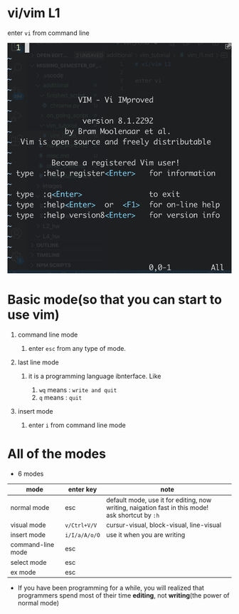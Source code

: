 # vi/vim L1

enter `vi` from command line

<img src='../images/vim_1.png'></img>

# Basic mode(so that you can start to use vim)

1. command line mode

   1. enter `esc` from any type of mode.

2. last line mode

   1. it is a programming language ibnterface. Like 

      1. `wq` means : `write and quit`
      2. `q` means : `quit`
3. insert mode

   1. enter `i` from command line mode

# All of the modes

* 6 modes

| mode              | enter key     | note                                                                                                  |
|-------------------|---------------|-------------------------------------------------------------------------------------------------------|
| normal mode       | esc           | default mode, use it for editing, now writing, naigation fast in this mode! <br> ask shortcut by `:h` |
| visual mode       | `v/Ctrl+V/V` | cursur-visual, block-visual, line-visual                                                              |
| insert mode       | `i/I/a/A/o/O` | use it when you are writing                                                                           |
| command-line mode | esc           |                                                                                                       |
| select mode       | esc           |                                                                                                       |
| ex mode           | esc           |                                                                                                       |

* If you have been programming for a while, you will realized that programmers spend most of their time **editing**, not **writing**(the power of normal mode)
